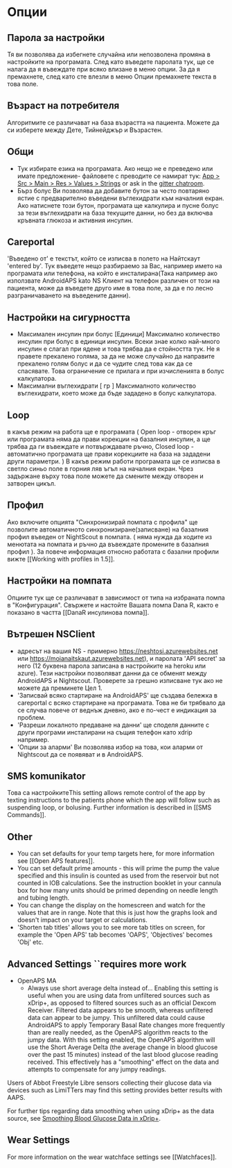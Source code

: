 # Опции 

## Парола за настройки

Тя ви позволява да избегнете случайна или непозволена промяна в настройките на програмата. След като въведете паролата тук, ще се налага да я въвеждате при всяко влизане в меню опции. За да я премахнете, след като сте влезли в меню Опции премахнете текста в това поле.

## Възраст на потребителя

Алгоритмите се различават на база възрастта на пациента. Можете да си изберете между Дете, Тийнейджър и Възрастен.

## Общи

* Тук избирате езика на програмата. Ако нещо не е преведено или имате предложение-  файловете с преводите се намират тук: [App > Src > Main > Res > Values > Strings](https://github.com/MilosKozak/AndroidAPS/blob/dev/app/src/main/res/values/strings.xml) or ask in the [gitter chatroom](https://gitter.im/MilosKozak/AndroidAPS).
* Бърз болус Ви позволява да добавите бутон за често повтаряно ястие с предварително въведени въглехидрати към началния екран. Ако натиснете този бутон, програмата ще калкулира и пусне болус за тези въглехидрати на база текущите данни, но без да включва кръвната глюкоза и активния инсулин.

## Careportal

'Въведено от' е текстът, който се изписва в полето на Найтскаут 'entered by'. Тук въведете нещо разбираемо за Вас, например името на програмата или телефона, на който е инсталирана(Така например ако използвате AndroidAPS kato NS Клиент на телефон различен от този на пациента, може да въведете друго име в това поле, за да е по лесно разграничаването на въведените данни).

## Настройки на сигурността

* Максимален инсулин при болус [Единици]
Максимално количество инсулин при болус в единици инсулин. Всеки знае колко най-много инсулин е слагал при ядене и това трябва да е стойността тук. Не я правете прекалено голяма, за да не може случайно да направите прекалено голям болус и да се чудите след това как да се спасявате. Това ограничение се прилага и при изчисленията в болус калкулатора.
* Максимални въглехидрати [ гр ] 
Максималното количество въглехидрати, което може да бъде зададено в болус калкулатора.

## Loop 

в какъв режим на работа ще е програмата ( Open loop - отворен кръг или програмата няма да прави корекции на базалния инсулин, а ще трябва да ги въвеждате и потвърждавате ръчно, Closed loop - автоматично програмата ще прави корекциите на база на зададени други параметри. ) В какъв режим работи програмата ще се изписва в светло синьо поле в горния ляв ъгъл на началния екран. Чрез задържане върху това поле можете да смените между отворен и затворен цикъл.

## Профил

Ако включите опцията "Синхронизирай помпата с профила" ще позволите автоматичното синхронизиране(записване) на базалния профил въведен от NightScout в помпата. ( няма нужда да ходите из менютата на помпата и ръчно да въвеждате промените в базалния профил ). За повече информация относно работата с базални профили вижте [[Working with profiles in 1.5]].

## Настройки на помпата

Опциите тук ще се различават в зависимост от типа на избраната помпа в "Конфигурация".  Свържете и настойте Вашата помпа Dana R, както е показано в частта [[DanaR инсулинова помпа]].

## Вътрешен NSClient

* адресът на вашия NS - примерно https://neshtosi.azurewebsites.net или https://moianaitskaut.azurewebsites.net), и паролата 'API secret' за него (12 буквена парола записана в настройките на heroku или azure). Тези настройки позволяват данни да се обменят между AndroidAPS и Nightscout. Проверете за грешно изписване тук ако не можете да преминете Цел 1.
* 'Записвай всяко стартиране на AndroidAPS' ще създава бележка в careportal с всяко стартиране на програмата.  Това не би трябвало да се случва повече от веднъж дневно, ако е по-чест е индикация за проблем.  
* 'Разреши локалното предаване на данни' ще споделя данните с други програми инсталирани на същия телефон като xdrip например.  
* 'Опции за аларми' Ви позволява избор на това, кои аларми от Nightscout да се появяват и в AndroidAPS.

## SMS komunikator

Това са настройкитеThis setting allows remote control of the app by texting instructions to the patients phone which the app will follow such as suspending loop, or bolusing.  Further information is described in [[SMS Commands]].

## Other

* You can set defaults for your temp targets here, for more information see [[Open APS features]].  
* You can set default prime amounts - this will prime the pump the value specified and this insulin is counted as used from the reservoir but not counted in IOB calculations. See the instruction booklet in your cannula box for how many units should be primed depending on needle length and tubing length.
* You can change the display on the homescreen and watch for the values that are in range.  Note that this is just how the graphs look and doesn't impact on your target or calculations.
* 'Shorten tab titles' allows you to see more tab titles on screen, for example the 'Open APS' tab becomes 'OAPS', 'Objectives' becomes 'Obj' etc.

## Advanced Settings ``requires more work
* OpenAPS MA
  * Always use short average delta instead of...
Enabling this setting is useful when you are using data from unfiltered sources such as xDrip+, as opposed to filtered sources such as an official Dexcom Receiver. Filtered data appears to be smooth, whereas unfiltered data can appear to be jumpy. This unfiltered data could cause AndroidAPS to apply Temporary Basal Rate changes more frequently than are really needed, as the OpenAPS algorithm reacts to the jumpy data. With this setting enabled, the OpenAPS algorithm will use the Short Average Delta (the average change in blood glucose over the past 15 minutes) instead of the last blood glucose reading received. This effectively has a "smoothing" effect on the data and attempts to compensate for any jumpy readings.

Users of Abbot Freestyle Libre sensors collecting their glucose data via devices such as LimiTTers may find this setting provides better results with AAPS.

For further tips regarding data smoothing when using xDrip+ as the data source, see [Smoothing Blood Glucose Data in xDrip+](https://github.com/MilosKozak/AndroidAPS/wiki/Smoothing-blood-glucose-data-in-xDrip).

## Wear Settings

For more information on the wear watchface settings see [[Watchfaces]].
